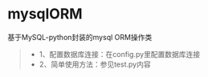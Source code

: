 mysqlORM
==========

基于MySQL-python封装的mysql ORM操作类

> * 1、配置数据库连接：在config.py里配置数据库连接
> * 2、简单使用方法：参见test.py内容
